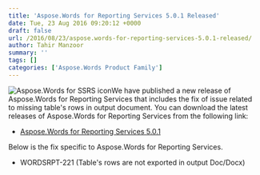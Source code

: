 ```yaml
---
title: 'Aspose.Words for Reporting Services 5.0.1 Released'
date: Tue, 23 Aug 2016 09:20:12 +0000
draft: false
url: /2016/08/23/aspose.words-for-reporting-services-5.0.1-released/
author: Tahir Manzoor
summary: ''
tags: []
categories: ['Aspose.Words Product Family']
---
```


![Aspose.Words for SSRS icon][1]We have published a new release of Aspose.Words for Reporting Services that includes the fix of issue related to missing table's rows in output document. You can download the latest releases of Aspose.Words for Reporting Services from the following link:

*   [Aspose.Words for Reporting Services 5.0.1][2]

Below is the fix specific to Aspose.Words for Reporting Services.

*   WORDSRPT-221 (Table's rows are not exported in output Doc/Docx)




[1]: https://blog.aspose.com/wp-content/uploads/sites/2/2013/08/aspose-Words-for-SSRS-e1377591486131.png "Aspose.Words for SSRS icon"
[2]: http://www.aspose.com/community/files/52/ssrs-rendering-extensions/aspose.words-for-reporting-services/default.aspx




